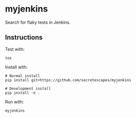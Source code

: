 myjenkins
=========

Search for flaky tests in Jenkins.

Instructions
------------
Test with:

    tox

Install with:

    # Normal install
    pip install git+https://github.com/secretescapes/myjenkins

    # Development install
    pip install -e .


Run with:

    myjenkins
